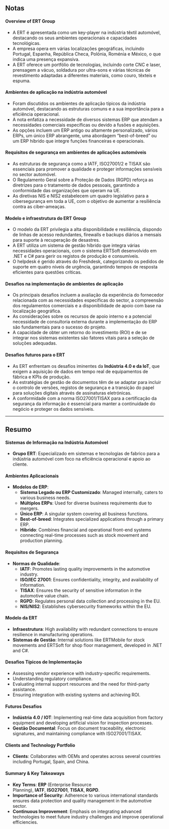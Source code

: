 ## Notas
#### Overview of ERT Group  

- A ERT é apresentada como um key-player na indústria têxtil automóvel, destacando os seus ambientes operacionais e capacidades tecnológicas.
- A empresa opera em várias localizações geográficas, incluindo Portugal, Espanha, República Checa, Polónia, Roménia e México, o que indica uma presença expansiva.
- A ERT oferece um portfólio de tecnologias, incluindo corte CNC e laser, prensagem a vácuo, soldadura por ultra-sons e várias técnicas de revestimento adaptadas a diferentes materiais, como couro, têxteis e espuma.

#### Ambientes de aplicação na indústria automóvel

- Foram discutidos os ambientes de aplicação típicos da indústria automóvel, destacando as estruturas comuns e a sua importância para a eficiência operacional.
- A nota enfatiza a necessidade de diversos sistemas ERP que atendam a necessidades comerciais específicas ou devido a fusões e aquisições.
- As opções incluem um ERP antigo ou altamente personalizado, vários ERPs, um único ERP abrangente, uma abordagem “best-of-breed” ou um ERP híbrido que integre funções financeiras e operacionais.

#### Requisitos de segurança em ambientes de aplicações automóveis

- As estruturas de segurança como a IATF, ISO27001/2 e TISAX são essenciais para promover a qualidade e proteger informações sensíveis no sector automóvel.
- O Regulamento Geral sobre a Proteção de Dados (RGPD) reforça as diretrizes para o tratamento de dados pessoais, garantindo a conformidade das organizações que operam na UE.
- As diretivas NIS e NIS2 estabelecem um quadro legislativo para a cibersegurança em toda a UE, com o objetivo de aumentar a resiliência contra as ciber-ameaças.

#### Modelo e infraestrutura do ERT Group

- O modelo da ERT privilegia a alta disponibilidade e resiliência, dispondo de linhas de acesso redundantes, firewalls e backups diários a mensais para suporte à recuperação de desastres.
- A ERT utiliza um sistema de gestão híbrido que integra várias necessidades operacionais, com o sistema ERTSoft desenvolvido em .NET e C# para gerir os registos de produção e consumíveis.
- O helpdesk é gerido através do Freshdesk, categorizando os pedidos de suporte em quatro níveis de urgência, garantindo tempos de resposta eficientes para questões críticas.

#### Desafios na implementação de ambientes de aplicação

- Os principais desafios incluem a avaliação da experiência do fornecedor relacionada com as necessidades específicas do sector, a compreensão dos regulamentos comerciais e a disponibilidade de apoio com base na localização geográfica.
- As considerações sobre os recursos de apoio interno e a potencial necessidade de consultoria externa durante a implementação do ERP são fundamentais para o sucesso do projeto.
- A capacidade de obter um retorno do investimento (ROI) e de se integrar nos sistemas existentes são fatores vitais para a seleção de soluções adequadas.
#### Desafios futuros para o ERT

- As ERT enfrentam os desafios iminentes da **Indústria 4.0 e da IoT**, que exigem a aquisição de dados em tempo real de equipamentos de fábrica e KPIs de produção.
- As estratégias de gestão de documentos têm de se adaptar para incluir o controlo de versões, registos de segurança e a transição do papel para soluções digitais através de assinaturas eletrónicas.
- A conformidade com a norma ISO27001/TISAX para a certificação da segurança da informação é essencial para manter a continuidade do negócio e proteger os dados sensíveis.

---
## Resumo

#### Sistemas de Informação na Indústria Automóvel

- **Grupo ERT**: Especializado em sistemas e tecnologias de fabrico para a indústria automóvel com foco na eficiência operacional e apoio ao cliente.
#### Ambientes Aplicacionais
- **Modelos de ERP**:
    - **Sistema Legado ou ERP Customizado**: Managed internally, caters to various business needs.
    - **Múltiplos ERPs**: Used for diverse business requirements due to mergers.
    - **Único ERP**: A singular system covering all business functions.
    - **Best-of-breed**: Integrates specialized applications through a primary ERP.
    - **Híbrido**: Combines financial and operational front-end systems connecting real-time processes such as stock movement and production planning.
#### Requisitos de Segurança

- **Normas de Qualidade**:
    - **IATF**: Promotes lasting quality improvements in the automotive industry.
    - **ISO/IEC 27001**: Ensures confidentiality, integrity, and availability of information.
    - **TISAX**: Ensures the security of sensitive information in the automotive value chain.
    - **RGPD**: Regulates personal data collection and processing in the EU.
    - **NIS/NIS2**: Establishes cybersecurity frameworks within the EU.
#### Modelo da ERT

- **Infraestrutura**: High availability with redundant connections to ensure resilience in manufacturing operations.
- **Sistemas de Gestão**: Internal solutions like ERTMobile for stock movements and ERTSoft for shop floor management, developed in .NET and C#.

#### Desafios Típicos de Implementação

- Assessing vendor experience with industry-specific requirements.
- Understanding regulatory compliance.
- Evaluating internal support resources and the need for third-party assistance.
- Ensuring integration with existing systems and achieving ROI.

#### Futuros Desafios

- **Indústria 4.0 / IOT**: Implementing real-time data acquisition from factory equipment and developing artificial vision for inspection processes.
- **Gestão Documental**: Focus on document traceability, electronic signatures, and maintaining compliance with ISO27001/TISAX.

#### Clients and Technology Portfolio

- **Clients**: Collaborates with OEMs and operates across several countries including Portugal, Spain, and China.

#### Summary & Key Takeaways

- **Key Terms**: **ERP** (Enterprise Resource Planning), **IATF**, **ISO27001**, **TISAX**, **RGPD**.
- **Importance of Security**: Adherence to various international standards ensures data protection and quality management in the automotive sector.
- **Continuous Improvement**: Emphasis on integrating advanced technologies to meet future industry challenges and improve operational efficiencies.